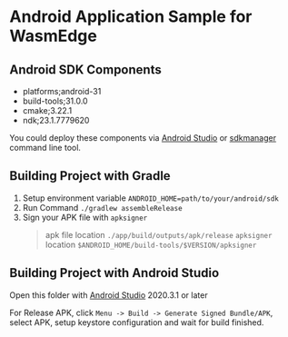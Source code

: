 # Android Application Sample for WasmEdge

## Android SDK Components
* platforms;android-31
* build-tools;31.0.0
* cmake;3.22.1
* ndk;23.1.7779620

You could deploy these components via [Android Studio](https://developer.android.com/studio/intro/update#sdk-manager) or [sdkmanager](https://developer.android.com/studio/command-line/sdkmanager) command line tool.

## Building Project with Gradle
1. Setup environment variable `ANDROID_HOME=path/to/your/android/sdk`
2. Run Command `./gradlew assembleRelease`
3. Sign your APK file with `apksigner`
    > apk file location `./app/build/outputs/apk/release`
    > `apksigner` location `$ANDROID_HOME/build-tools/$VERSION/apksigner`

## Building Project with Android Studio
Open this folder with [Android Studio](https://developer.android.com/studio) 2020.3.1 or later

For Release APK, click `Menu -> Build -> Generate Signed Bundle/APK`, select APK, setup keystore configuration and wait for build finished.
